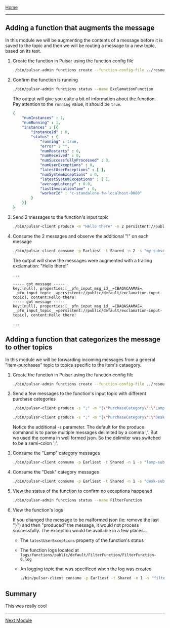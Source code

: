 [Home](index.md)

---

## Adding a function that augments the message

In this module we will be augmenting the contents of a message before it is saved to the topic and then we will be routing a message to a new topic, based on its text.

1. Create the function in Pulsar using the function config file

    ```bash
    ./bin/pulsar-admin functions create --function-config-file ../resources/exclamation-function.yaml
    ```

1. Confirm the function is running

    ```bash
    ./bin/pulsar-admin functions status --name ExclamationFunction
    ```

    The output will give you quite a bit of information about the function. Pay attention to the `running` value, it should be `true`.

    ```yaml
    {
        "numInstances" : 1,
        "numRunning" : 1,
        "instances" : [{
            "instanceId" : 0,
            "status" : {
                "running" : true,
                "error" : "",
                "numRestarts" : 0,
                "numReceived" : 0,
                "numSuccessfullyProcessed" : 0,
                "numUserExceptions" : 0,
                "latestUserExceptions" : [ ],
                "numSystemExceptions" : 0,
                "latestSystemExceptions" : [ ],
                "averageLatency" : 0.0,
                "lastInvocationTime" : 0,
                "workerId" : "c-standalone-fw-localhost-8080"
            }
        }]
    }
    ```

1. Send 2 messages to the function's input topic

    ```bash
    ./bin/pulsar-client produce -m "Hello there" -n 2 persistent://public/default/exclamation-input-topic
    ```

1. Consume the 2 messages and observe the additional "!" on each message

    ```bash
    ./bin/pulsar-client consume -p Earliest -t Shared -n 2 -s "my-subscription" persistent://public/default/exclamation-output-topic
    ```

    The output will show the messages were augmented with a trailing exclamation: "Hello there!"

    ```log
    ...

    ----- got message -----
    key:[null], properties:[__pfn_input_msg_id__=CBAQACAAMAE=, __pfn_input_topic__=persistent://public/default/exclamation-input-topic], content:Hello there!
    ----- got message -----
    key:[null], properties:[__pfn_input_msg_id__=CBAQASAAMAE=, __pfn_input_topic__=persistent://public/default/exclamation-input-topic], content:Hello there!

    ...
    ```

## Adding a function that categorizes the message to other topics

In this module we will be forwarding incoming messages from a general "item-purchases" topic to topics specific to the item's cataegory.

1. Create the function in Pulsar using the function config file

    ```bash
    ./bin/pulsar-admin functions create --function-config-file ../resources/filter-function.yaml
    ```

1. Send a few messages to the function's input topic with different purchase categories

    ```bash
    ./bin/pulsar-client produce -s ";" -m "{\"PurchaseCategory\":\"Lamp\",\"ItemName\":\"Some desk lamp\"}" -n 1 persistent://public/default/item-purchases
    ```
    ```bash
    ./bin/pulsar-client produce -s ";" -m "{\"PurchaseCategory\":\"Desk\",\"ItemName\":\"A really cool desk\"}" -n 1 persistent://public/default/item-purchases
    ```

    Notice the additional `-s` parameter. The default for the produce command is to parse multiple messages delimited by a comma ','. But we used the comma in well formed json. So the delimiter was switched to be a semi-colon ';'.

1. Consume the "Lamp" category messages

    ```bash
    ./bin/pulsar-client consume -p Earliest -t Shared -n 1 -s "lamp-subscription" persistent://public/default/lamp-purchase-stream
    ```

1. Consume the "Desk" category messages

    ```bash
    ./bin/pulsar-client consume -p Earliest -t Shared -n 1 -s "desk-subscription" persistent://public/default/desk-purchase-stream
    ```

1. View the status of the function to confirm no exceptions happened

    ```bash
    ./bin/pulsar-admin functions status --name FilterFunction
    ```

1. View the function's logs

    If you changed the message to be malformed json (ie: remove the last "`}`") and then "produced" the message, it would not process successfully. The exception would be available in a few places...

    - The `latestUserExceptions` property of the function's status
    - The function logs located at `logs/functions/public/default/FilterFunction/FilterFunction-0.log`
    - An logging topic that was specificed when the log was created

        ```bash
        ./bin/pulsar-client consume -p Earliest -t Shared -n 1 -s "filter-function-subscription" persistent://public/default/filter-function-logs
        ```

## Summary

This was really cool

---
[Next Module](./source-connector.md)